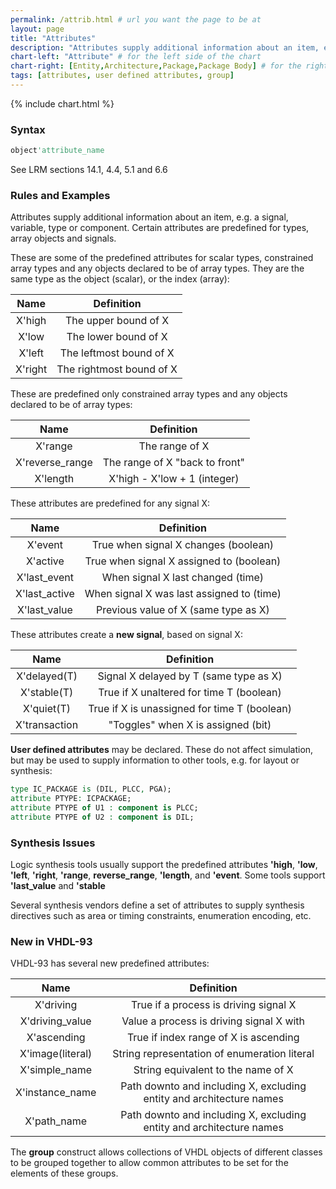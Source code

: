 ```yaml
---
permalink: /attrib.html # url you want the page to be at
layout: page
title: "Attributes"
description: "Attributes supply additional information about an item, e.g. a signal, variable, type or component."
chart-left: "Attribute" # for the left side of the chart
chart-right: [Entity,Architecture,Package,Package Body] # for the right side of the chart
tags: [attributes, user defined attributes, group]
---
```


<!-- tables generated using https://www.tablesgenerator.com/markdown_tables -->

{% include chart.html %}

<h3 class="text-hr"><span>Syntax</span></h3>

```vhdl
object'attribute_name
```
See LRM sections 14.1, 4.4, 5.1 and 6.6


<h3 class="text-hr"><span>Rules and Examples</span></h3>

Attributes supply additional information about an item, e.g. a signal, variable, type or component. Certain attributes are predefined for types, array objects and signals.

These are some of the predefined attributes for scalar types, constrained array types and any objects declared to be of array types. They are the same type as the object (scalar), or the index (array):

|   Name  |        Definition        |
|:-------:|:------------------------:|
| X'high  | The upper bound of X     |
| X'low   | The lower bound of X     |
| X'left  | The leftmost bound of X  |
| X'right | The rightmost bound of X |

These are predefined only constrained array types and any objects declared to be of array types:

|       Name      |           Definition           |
|:---------------:|:------------------------------:|
| X'range         | The range of X                 |
| X'reverse_range | The range of X "back to front" |
| X'length        | X'high - X'low + 1 (integer)   |

These attributes are predefined for any signal X:

|      Name     |                 Definition                |
|:-------------:|:-----------------------------------------:|
| X'event       | True when signal X changes (boolean)      |
| X'active      | True when signal X assigned to (boolean)  |
| X'last_event  | When signal X last changed (time)         |
| X'last_active | When signal X was last assigned to (time) |
| X'last_value  | Previous value of X (same type as X)      |

These attributes create a __new signal__, based on signal X:

|      Name     |                  Definition                  |
|:-------------:|:--------------------------------------------:|
| X'delayed(T)  | Signal X delayed by T (same type as X)       |
| X'stable(T)   | True if X unaltered for time T (boolean)     |
| X'quiet(T)    | True if X is unassigned for time T (boolean) |
| X'transaction | "Toggles" when X is assigned (bit)           |

__User defined attributes__ may be declared. These do not affect simulation, but may be used to supply information to other tools, e.g. for layout or synthesis:
```vhdl
type IC_PACKAGE is (DIL, PLCC, PGA);
attribute PTYPE: ICPACKAGE;
attribute PTYPE of U1 : component is PLCC;
attribute PTYPE of U2 : component is DIL;
```

<h3 class="text-hr"><span>Synthesis Issues</span></h3>

Logic synthesis tools usually support the predefined attributes __'high__, __'low__, __'left__, __'right__, __'range__, __reverse_range__, __'length__, and __'event__. Some tools support __'last_value__ and __'stable__

Several synthesis vendors define a set of attributes to supply synthesis directives such as area or timing constraints, enumeration encoding, etc.

<h3 class="text-hr"><span>New in VHDL-93</span></h3>

VHDL-93 has several new predefined attributes:

|       Name       |                              Definition                              |
|:----------------:|:--------------------------------------------------------------------:|
| X'driving        | True if a process is driving signal X                                |
| X'driving_value  | Value a process is driving signal X with                             |
| X'ascending      | True if index range of X is ascending                                |
| X'image(literal) | String representation of enumeration literal                         |
| X'simple_name    | String equivalent to the name of X                                   |
| X'instance_name  | Path downto and including X, excluding entity and architecture names |
| X'path_name      | Path downto and including X, excluding entity and architecture names |

The __group__ construct allows collections of VHDL objects of different classes to be grouped together to allow common attributes to be set for the elements of these groups.
